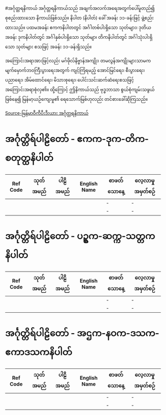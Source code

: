 #အင်္ဂုတ္တရနိကာယ်
    အင်္ဂုတ္တရနိကာယ်သည် အချက်အလက်အရေအတွက်ပေါ်မူတည်၍ စုစည်းထားသော နိကာယ်ဖြစ်သည်။
နိပါတ (နိပါတ်) ခေါ် အခန်း ၁၁-ခန်းဖြင့် ဖွဲ့စည်းထားသည်။ ပထမအခန်း ဧကကနိပါတတွင် အင်္ဂါတစ်ပါးရှိသော သုတ်များ၊ ဒုတိယအခန်း ဒုကနိပါတ်တွင် အင်္ဂါနှစ်ပါးရှိသော သုတ်မျာ၊ တိကနိပါတ်တွင် အင်္ဂါသုံးပါးရှိသော သုတ်များ စသဖြင့် အခန်း ၁၁-ခန်းရှိသည်။ 
   
အကြောင်းအရာအားဖြင့်လည်း မဂ်ဖိုလ်နိဗ္ဗာန်အကျိုး၊ တမလွန်အကျိုးများသာမက မျက်မှောက်ဘဝကြီးပွားရေးအတွက် ကျင့်ကြံရမည့် အောင်မြင်ရေး၊ စီးပွားရေး၊ ပညာရေး၊ အိမ်ထောင်ရေး၊ မိသားစုရေး၊ ပေါင်းသင်းဆက်ဆံရေးစသဖြင့် အကြောင်းအရာစုံလှ၏။ ထို့ကြောင့် ဤနိကာယ်သည် ဗုဒ္ဓဘာသာ စွယ်စုံကျမ်းသဖွယ်ဖြစ်နေ၍ မြန်မာ့ယဉ်ကျေးမှု၏ ရေသောက်မြစ်ဟုလည်း တင်စားခေါ်ဆိုကြသည်။

[Source-မြန်မာဝီကီပီးဒီးယား အင်္ဂုတ္တရနိကာယ်](https://my.wikipedia.org/wiki/နိကာယ်_ငါးရပ်#အင်္ဂုတ္တရနိကာယ_(Collections_of_Numerical_Discourses))

# အင်္ဂုတ္တိရ်ပါဠိတော် - ဧကက-ဒုက-တိက-စတုတ္ထနိပါတ်
|Ref Code|သုတ်အမည်|ပါဠိအမည်|English Name|စာဖတ်သောနေ့|လေ့လာမှုအမှတ်စဉ်
| --- | --- | --- | --- | --- | --- 
| |  |  |  | - | -
| |  |  |  | - | -

# အင်္ဂုတ္တိရ်ပါဠိတော် - ပဥ္စက-ဆက္က-သတ္တကနိပါတ်
|Ref Code|သုတ်အမည်|ပါဠိအမည်|English Name|စာဖတ်သောနေ့|လေ့လာမှုအမှတ်စဉ်
| --- | --- | --- | --- | --- | --- 
| |  |  |  | - | -
| |  |  |  | - | -

# အင်္ဂုတ္တိရ်ပါဠိတော် - အဌက-နဝက-ဒသက-ဧကာဒသကနိပါတ်
|Ref Code|သုတ်အမည်|ပါဠိအမည်|English Name|စာဖတ်သောနေ့|လေ့လာမှုအမှတ်စဉ်
| --- | --- | --- | --- | --- | --- 
| |  |  |  | - | -
| |  |  |  | - | -
